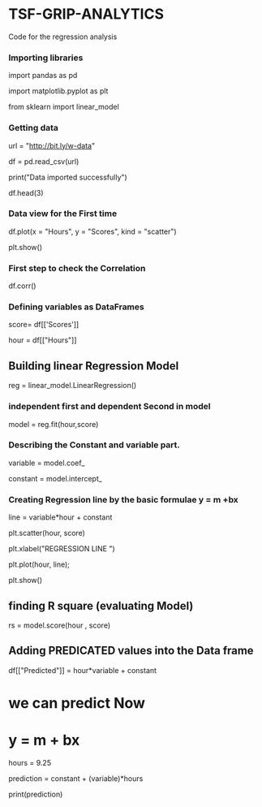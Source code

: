 # TSF-GRIP-ANALYTICS
Code for the regression analysis 

### Importing libraries
import pandas as pd

import matplotlib.pyplot as plt

from sklearn import linear_model


### Getting data
url = "http://bit.ly/w-data"

df = pd.read_csv(url)

print("Data imported successfully")

df.head(3)

### Data view for the First time
df.plot(x = "Hours", y = "Scores", kind = "scatter")

plt.show()

### First step to check the Correlation

df.corr()

### Defining variables as DataFrames

score= df[['Scores']]

hour = df[["Hours"]]



## Building linear Regression Model

reg = linear_model.LinearRegression()

### independent first and dependent Second in model

model = reg.fit(hour,score)

### Describing the Constant and variable part.

variable = model.coef_

constant = model.intercept_

### Creating Regression line by the basic formulae y = m +bx

line = variable*hour + constant

plt.scatter(hour, score)

plt.xlabel("REGRESSION LINE ")

plt.plot(hour, line);

plt.show()


## finding R square (evaluating Model)

rs = model.score(hour , score)

## Adding PREDICATED values into the Data frame

df[["Predicted"]] = hour*variable + constant

# we can predict Now

# y = m + bx

hours = 9.25

prediction = constant + (variable)*hours

print(prediction)

